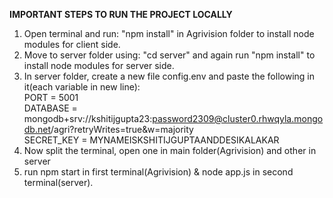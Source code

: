 **IMPORTANT STEPS TO RUN THE PROJECT LOCALLY**
1. Open terminal and run: "npm install" in Agrivision folder to install node modules for client side.
2. Move to server folder using: "cd server" and again run "npm install" to install node modules for server side.
3. In server folder, create a new file config.env and paste the following in it(each variable in new line):   
   PORT = 5001   
   DATABASE = mongodb+srv://kshitijgupta23:password2309@cluster0.rhwqyla.mongodb.net/agri?retryWrites=true&w=majority   
   SECRET_KEY =  MYNAMEISKSHITIJGUPTAANDDESIKALAKAR
4. Now split the terminal, open one in main folder(Agrivision) and other in server
5. run npm start in first terminal(Agrivision) & node app.js in second terminal(server).
